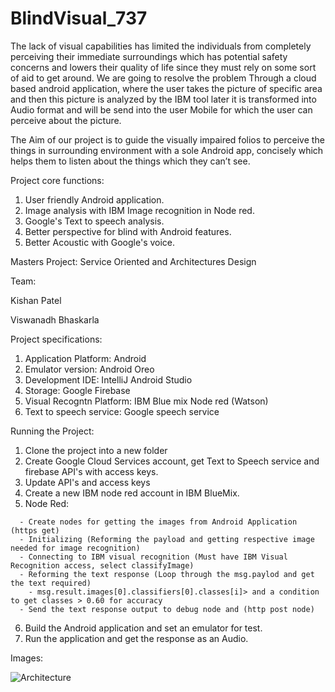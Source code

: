 # BlindVisual_737

The lack of visual capabilities has limited the individuals from completely perceiving their immediate surroundings which has potential safety concerns and lowers their quality of life since they must rely on some sort of aid to get around. We are going to resolve the problem Through a cloud based android application, where the user takes the picture of specific area and then this picture is analyzed by the IBM tool later it is transformed into Audio format and will be send into the user Mobile for which the user can perceive about the picture.

<!---------------------------------------------------------------------->

The Aim of our project is to guide the visually impaired folios to perceive the things in surrounding environment with a sole Android app, concisely which helps them to listen about the things which they can’t see. 

<!---------------------------------------------------------------------->

Project core functions:

1. User friendly Android application.
2. Image analysis with IBM Image recognition in Node red. 
3. Google's Text to speech analysis. 
4. Better perspective for blind with Android features.
5. Better Acoustic with Google's voice.

Masters Project:
Service Oriented and Architectures Design

Team:
<!----------------->
Kishan Patel
<!----------------->
Viswanadh Bhaskarla

Project specifications:
  1. Application Platform:     Android
  2. Emulator version:         Android Oreo
  3. Development IDE:          IntelliJ Android Studio
  4. Storage:                  Google Firebase
  5. Visual Recogntn Platform: IBM Blue mix Node red (Watson)
  6. Text to speech service:   Google speech service
  
Running the Project:
  1. Clone the project into a new folder
  2. Create Google Cloud Services account, get Text to Speech service and firebase API's with access keys.
  3. Update API's and access keys
  4. Create a new IBM node red account in IBM BlueMix. 
  5. Node Red: 
  <!------------------------------------------------------------------------------------------------------->
      - Create nodes for getting the images from Android Application (https get)
      - Initializing (Reforming the payload and getting respective image needed for image recognition)
      - Connecting to IBM visual recognition (Must have IBM Visual Recognition access, select classifyImage)
      - Reforming the text response (Loop through the msg.paylod and get the text required)
        - msg.result.images[0].classifiers[0].classes[i]> and a condition to get classes > 0.60 for accuracy
      - Send the text response output to debug node and (http post node)
  6. Build the Android application and set an emulator for test.
  7. Run the application and get the response as an Audio.
  
Images:

![Architecture](https://user-images.githubusercontent.com/6322818/79527378-c704d600-80aa-11ea-92f7-42ef390dcaa2.jpg)

